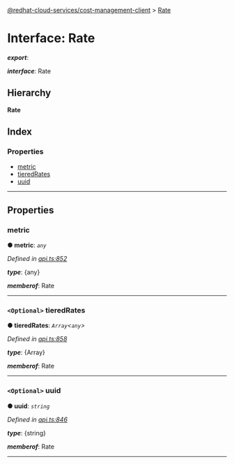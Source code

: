 [@redhat-cloud-services/cost-management-client](../README.md) > [Rate](../interfaces/rate.md)

# Interface: Rate

*__export__*: 

*__interface__*: Rate

## Hierarchy

**Rate**

## Index

### Properties

* [metric](rate.md#metric)
* [tieredRates](rate.md#tieredrates)
* [uuid](rate.md#uuid)

---

## Properties

<a id="metric"></a>

###  metric

**● metric**: *`any`*

*Defined in [api.ts:852](https://github.com/karelhala/javascript-clients/blob/master/packages/cost-management/api.ts#L852)*

*__type__*: {any}

*__memberof__*: Rate

___
<a id="tieredrates"></a>

### `<Optional>` tieredRates

**● tieredRates**: *`Array`<`any`>*

*Defined in [api.ts:858](https://github.com/karelhala/javascript-clients/blob/master/packages/cost-management/api.ts#L858)*

*__type__*: {Array}

*__memberof__*: Rate

___
<a id="uuid"></a>

### `<Optional>` uuid

**● uuid**: *`string`*

*Defined in [api.ts:846](https://github.com/karelhala/javascript-clients/blob/master/packages/cost-management/api.ts#L846)*

*__type__*: {string}

*__memberof__*: Rate

___

